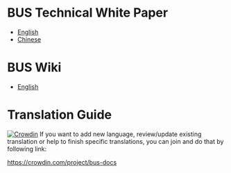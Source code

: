 # BUS Technical White Paper

- [English](en-us/White_Paper_EN.md)
- [Chinese](zh-cn/White_Paper_CN.md) 

# BUS Wiki

- [English](https://github.com/BitConch/BUS/wiki)

# Translation Guide

[![Crowdin](https://d322cqt584bo4o.cloudfront.net/eos-docs/localized.svg)](https://crowdin.com/project/bus-docs)
If you want to add new language, review/update existing translation or help to finish specific translations, you can join and do that by following link:

https://crowdin.com/project/bus-docs
